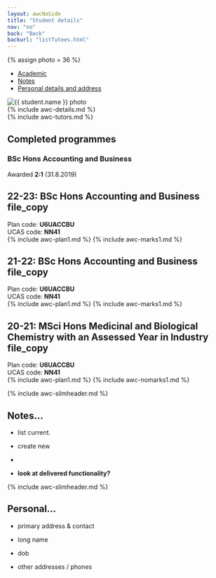 ```yaml
---
layout: awcNoSide
title: "Student details"
nav: "no"
back: "Back"
backurl: "listTutees.html"
---
```


{% assign photo = 36 %}

<div class="container-fluid details" markdown="1">

<ul class="nav nav-tabs" id="myTab" role="tablist">
  <li class="nav-item">
    <a class="nav-link active" id="Academic-tab" data-toggle="tab" href="#Academic" role="tab" aria-controls="Academic" aria-selected="true">Academic</a>
  </li>
  <li class="nav-item">
    <a class="nav-link" id="Notes-tab" data-toggle="tab" href="#Notes" role="tab" aria-controls="Notes" aria-selected="false">Notes</a>
  </li>
  <li class="nav-item">
    <a class="nav-link" id="Personal-tab" data-toggle="tab" href="#Personal" role="tab" aria-controls="Personal" aria-selected="false">Personal details and address</a>
  </li>
</ul>


<div class="tab-content" id="myTabContent">
<div class="tab-pane fade show active" id="Academic" role="tabpanel" aria-labelledby="Academic-tab">
<div class="row" markdown="1">
  <div class="col-md-8" markdown="1">

  <div class="row" markdown="1">
   <div class="col-sm-3 col-md-2 ">
    <img src="{{ photo | prepend: "photos/128-" | append: ".jpg"}}" alt="{{ student.name }} photo" class="detailsphoto">
   </div>
   <div class="col-sm-9 col-md-10" markdown="1">
{% include awc-details.md %}
   </div>
  </div>

  <div class="row" markdown="1">
   <div class="col" markdown="1">
{% include awc-tutors.md %}
   </div>
  </div>

  </div>


  <div class="col-md-4">
    <!-- COMPLETED PLANS -->
    <h2 class="completed">Completed programmes</h2>
    <h3>BSc Hons Accounting and Business</h3>
    <p>Awarded <b>2:1</b>  (31.8.2019)</p>
  </div>
</div>


<div class="row space" markdown="1">
  <div class="col" markdown="1">
   <!-- PLAN -->
  <div class="d-flex flex-row">
    <h2>22-23: BSc Hons Accounting and Business <span class="material-symbols-sharp outline">file_copy</span></h2>
    <div class="codes">Plan code: <b>U6UACCBU</b><br>UCAS code: <b>NN41</b></div>
  </div>
{% include awc-plan1.md %}
{% include awc-marks1.md %}
  </div>
</div>


<div class="row space" markdown="1">
  <div class="col" markdown="1">
   <!-- PLAN -->
  <div class="d-flex flex-row">
    <h2>21-22: BSc Hons Accounting and Business <span class="material-symbols-sharp outline">file_copy</span></h2>
    <div class="codes">Plan code: <b>U6UACCBU</b><br>UCAS code: <b>NN41</b></div>
  </div>
{% include awc-plan1.md %}
{% include awc-marks1.md %}
  </div>
</div>


<div class="row space" markdown="1">
  <div class="col" markdown="1">
   <!-- PLAN -->
  <div class="d-flex flex-row">
    <h2>20-21: MSci Hons Medicinal and Biological Chemistry with an Assessed Year in Industry <span class="material-symbols-sharp outline">file_copy</span></h2>
    <div class="codes">Plan code: <b>U6UACCBU</b><br>UCAS code: <b>NN41</b></div>
  </div>
{% include awc-plan1.md %}
{% include awc-nomarks1.md %}
  </div>
</div>



</div>
<div class="tab-pane fade" id="Notes" role="tabpanel" aria-labelledby="Notes-tab">

{% include awc-slimheader.md %}


<h2>Notes...</h2>

- list current.

- create new
-
- <b>look at delivered functionality?</b>




</div>
<div class="tab-pane fade" id="Personal" role="tabpanel" aria-labelledby="Personal-tab">

{% include awc-slimheader.md %}

<h2>Personal...</h2>

- primary address & contact

- long name

- dob

- other addresses / phones

</div>
</div>
